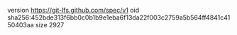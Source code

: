 version https://git-lfs.github.com/spec/v1
oid sha256:452bde313f6bb0c0b1b9e1eba6f13da22f003c2759a5b564ff4841c4150403aa
size 2927
